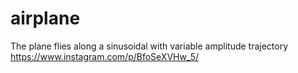 # airplane
The plane flies along a sinusoidal with variable amplitude trajectory
https://www.instagram.com/p/BfoSeXVHw_5/

